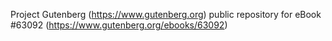 Project Gutenberg (https://www.gutenberg.org) public repository for eBook #63092 (https://www.gutenberg.org/ebooks/63092)
